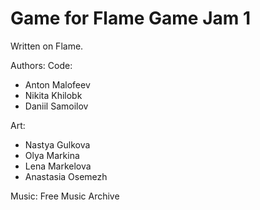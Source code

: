 # Game for Flame Game Jam 1

Written on Flame.

Authors:
Code:
- Anton Malofeev
- Nikita Khilobk
- Daniil Samoilov

Art:
- Nastya Gulkova
- Olya Markina
- Lena Markelova
- Anastasia Osemezh

Music:
Free Music Archive
